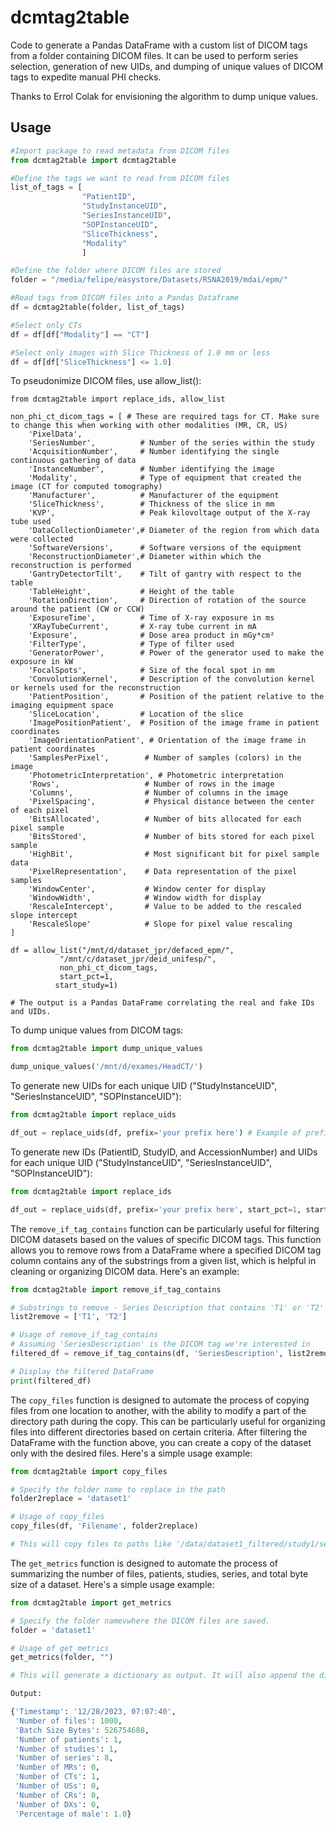 # dcmtag2table
Code to generate a Pandas DataFrame with a custom list of DICOM tags from a folder containing DICOM files.
It can be used to perform series selection, generation of new UIDs, and dumping of unique values of DICOM tags to expedite manual PHI checks.

Thanks to Errol Colak for envisioning the algorithm to dump unique values. 

## Usage

```python
#Import package to read metadata from DICOM files
from dcmtag2table import dcmtag2table

#Define the tags we want to read from DICOM files
list_of_tags = [
                "PatientID",
                "StudyInstanceUID",
                "SeriesInstanceUID",
                "SOPInstanceUID",
                "SliceThickness",
                "Modality"
                ]

#Define the folder where DICOM files are stored
folder = "/media/felipe/easystore/Datasets/RSNA2019/mdai/epm/"

#Read tags from DICOM files into a Pandas Dataframe
df = dcmtag2table(folder, list_of_tags)

#Select only CTs
df = df[df["Modality"] == "CT"]

#Select only images with Slice Thickness of 1.0 mm or less
df = df[df["SliceThickness"] <= 1.0]

```

To pseudonimize DICOM files, use allow_list():

```
from dcmtag2table import replace_ids, allow_list

non_phi_ct_dicom_tags = [ # These are required tags for CT. Make sure to change this when working with other modalities (MR, CR, US)
    'PixelData',
    'SeriesNumber',          # Number of the series within the study
    'AcquisitionNumber',     # Number identifying the single continuous gathering of data
    'InstanceNumber',        # Number identifying the image
    'Modality',              # Type of equipment that created the image (CT for computed tomography)
    'Manufacturer',          # Manufacturer of the equipment
    'SliceThickness',        # Thickness of the slice in mm
    'KVP',                   # Peak kilovoltage output of the X-ray tube used
    'DataCollectionDiameter',# Diameter of the region from which data were collected
    'SoftwareVersions',      # Software versions of the equipment
    'ReconstructionDiameter',# Diameter within which the reconstruction is performed
    'GantryDetectorTilt',    # Tilt of gantry with respect to the table
    'TableHeight',           # Height of the table
    'RotationDirection',     # Direction of rotation of the source around the patient (CW or CCW)
    'ExposureTime',          # Time of X-ray exposure in ms
    'XRayTubeCurrent',       # X-ray tube current in mA
    'Exposure',              # Dose area product in mGy*cm²
    'FilterType',            # Type of filter used
    'GeneratorPower',        # Power of the generator used to make the exposure in kW
    'FocalSpots',            # Size of the focal spot in mm
    'ConvolutionKernel',     # Description of the convolution kernel or kernels used for the reconstruction
    'PatientPosition',       # Position of the patient relative to the imaging equipment space
    'SliceLocation',         # Location of the slice
    'ImagePositionPatient',  # Position of the image frame in patient coordinates
    'ImageOrientationPatient', # Orientation of the image frame in patient coordinates
    'SamplesPerPixel',        # Number of samples (colors) in the image
    'PhotometricInterpretation', # Photometric interpretation
    'Rows',                   # Number of rows in the image
    'Columns',                # Number of columns in the image
    'PixelSpacing',           # Physical distance between the center of each pixel
    'BitsAllocated',          # Number of bits allocated for each pixel sample
    'BitsStored',             # Number of bits stored for each pixel sample
    'HighBit',                # Most significant bit for pixel sample data
    'PixelRepresentation',    # Data representation of the pixel samples
    'WindowCenter',           # Window center for display
    'WindowWidth',            # Window width for display
    'RescaleIntercept',       # Value to be added to the rescaled slope intercept
    'RescaleSlope'            # Slope for pixel value rescaling
]

df = allow_list("/mnt/d/dataset_jpr/defaced_epm/", 
           "/mnt/c/dataset_jpr/deid_unifesp/",
           non_phi_ct_dicom_tags,
           start_pct=1,
          start_study=1)

# The output is a Pandas DataFrame correlating the real and fake IDs and UIDs.
```

To dump unique values from DICOM tags:

```python
from dcmtag2table import dump_unique_values

dump_unique_values('/mnt/d/exames/HeadCT/')

```

To generate new UIDs for each unique UID ("StudyInstanceUID", "SeriesInstanceUID", "SOPInstanceUID"):

```python
from dcmtag2table import replace_uids

df_out = replace_uids(df, prefix='your prefix here') # Example of prefix: "1.2.840.12345."
```

To generate new IDs (PatientID, StudyID, and AccessionNumber) and UIDs for each unique UID ("StudyInstanceUID", "SeriesInstanceUID", "SOPInstanceUID"):

```python
from dcmtag2table import replace_ids

df_out = replace_uids(df, prefix='your prefix here', start_pct=1, start_study=1) # Example of prefix: "1.2.840.12345."
```

The `remove_if_tag_contains` function can be particularly useful for filtering DICOM datasets based on the values of specific DICOM tags. This function allows you to remove rows from a DataFrame where a specified DICOM tag column contains any of the substrings from a given list, which is helpful in cleaning or organizing DICOM data. Here's an example:

```python
from dcmtag2table import remove_if_tag_contains

# Substrings to remove - Series Description that contains 'T1' or 'T2'
list2remove = ['T1', 'T2']

# Usage of remove_if_tag_contains
# Assuming 'SeriesDescription' is the DICOM tag we're interested in
filtered_df = remove_if_tag_contains(df, 'SeriesDescription', list2remove)

# Display the filtered DataFrame
print(filtered_df)
```


The `copy_files` function is designed to automate the process of copying files from one location to another, with the ability to modify a part of the directory path during the copy. This can be particularly useful for organizing files into different directories based on certain criteria. After filtering the DataFrame with the function above, you can create a copy of the dataset only with the desired files. Here's a simple usage example:

```python
from dcmtag2table import copy_files

# Specify the folder name to replace in the path
folder2replace = 'dataset1'

# Usage of copy_files
copy_files(df, 'Filename', folder2replace)

# This will copy files to paths like '/data/dataset1_filtered/study1/series1/image1.dcm', etc.
```

The `get_metrics` function is designed to automate the process of summarizing the number of files, patients, studies, series, and total byte size of a dataset. Here's a simple usage example:

```python
from dcmtag2table import get_metrics

# Specify the folder namevwhere the DICOM files are saved.
folder = 'dataset1'

# Usage of get_metrics
get_metrics(folder, "")

# This will generate a dictionary as output. It will also append the dictionary to transfer_logs.csv.

Output:

{'Timestamp': '12/28/2023, 07:07:40',
 'Number of files': 1000,
 'Batch Size Bytes': 526754688,
 'Number of patients': 1,
 'Number of studies': 1,
 'Number of series': 8,
 'Number of MRs': 0,
 'Number of CTs': 1,
 'Number of USs': 0,
 'Number of CRs': 0,
 'Number of DXs': 0,
 'Percentage of male': 1.0}

```
